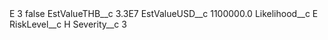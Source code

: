 <?xml version="1.0" encoding="UTF-8"?>
<CustomMetadata xmlns="http://soap.sforce.com/2006/04/metadata" xmlns:xsi="http://www.w3.org/2001/XMLSchema-instance" xmlns:xsd="http://www.w3.org/2001/XMLSchema">
    <label>E 3</label>
    <protected>false</protected>
    <values>
        <field>EstValueTHB__c</field>
        <value xsi:type="xsd:double">3.3E7</value>
    </values>
    <values>
        <field>EstValueUSD__c</field>
        <value xsi:type="xsd:double">1100000.0</value>
    </values>
    <values>
        <field>Likelihood__c</field>
        <value xsi:type="xsd:string">E</value>
    </values>
    <values>
        <field>RiskLevel__c</field>
        <value xsi:type="xsd:string">H</value>
    </values>
    <values>
        <field>Severity__c</field>
        <value xsi:type="xsd:string">3</value>
    </values>
</CustomMetadata>
